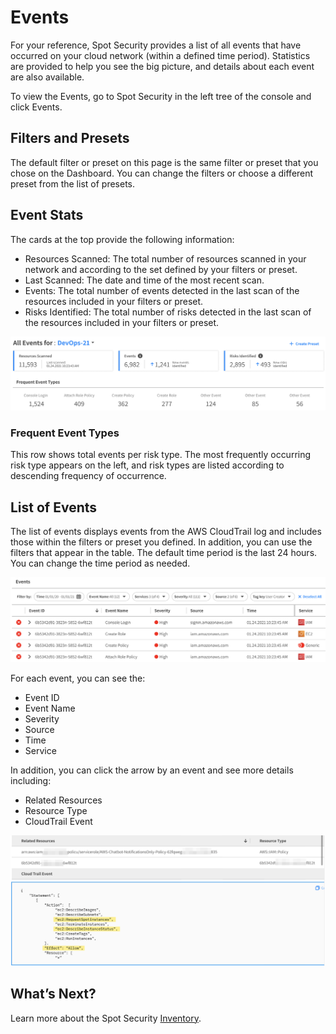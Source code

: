 # Events

For your reference, Spot Security provides a list of all events that have occurred on your cloud network (within a defined time period). Statistics are provided to help you see the big picture, and details about each event are also available.

To view the Events, go to Spot Security in the left tree of the console and click Events.

## Filters and Presets

The default filter or preset on this page is the same filter or preset that you chose on the Dashboard. You can change the filters or choose a different preset from the list of presets.

## Event Stats

The cards at the top provide the following information:
- Resources Scanned: The total number of resources scanned in your network and according to the set defined by your filters or preset.
- Last Scanned: The date and time of the most recent scan.
- Events: The total number of events detected in the last scan of the resources included in your filters or preset.
- Risks Identified: The total number of risks detected in the last scan of the resources included in your filters or preset.

<img src="/spot-security/_media/features-events-01.png" />

### Frequent Event Types

This row shows total events per risk type. The most frequently occurring risk type appears on the left, and risk types are listed according to descending frequency of occurrence.

## List of Events

The list of events displays events from the AWS CloudTrail log and includes those within the filters or preset you defined. In addition, you can use the filters that appear in the table. The default time period is the last 24 hours. You can change the time period as needed.

<img src="/spot-security/_media/features-events-02.png" />

For each event, you can see the:
- Event ID
- Event Name
- Severity
- Source
- Time
- Service

In addition, you can click the arrow by an event and see more details including:
- Related Resources
- Resource Type
- CloudTrail Event

<img src="/spot-security/_media/features-events-03.png" />

## What’s Next?

Learn more about the Spot Security [Inventory](spot-security/features/inventory).
